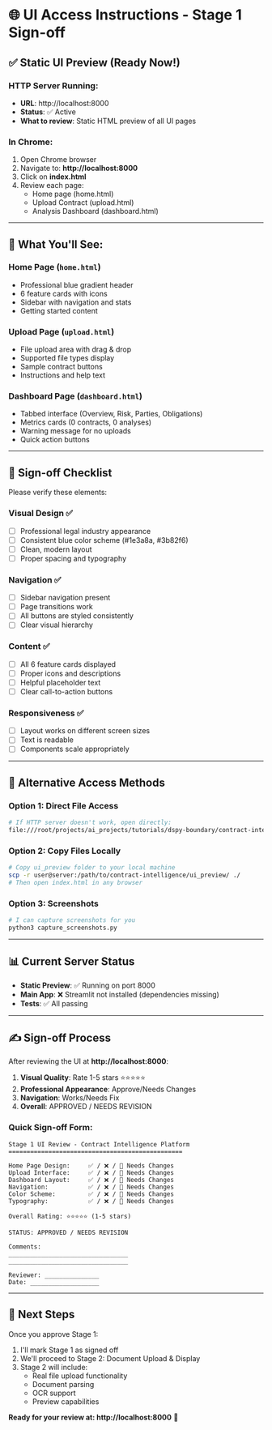# 🌐 UI Access Instructions - Stage 1 Sign-off

## ✅ Static UI Preview (Ready Now!)

### HTTP Server Running:
- **URL**: http://localhost:8000
- **Status**: ✅ Active
- **What to review**: Static HTML preview of all UI pages

### In Chrome:
1. Open Chrome browser
2. Navigate to: **http://localhost:8000**
3. Click on **index.html** 
4. Review each page:
   - Home page (home.html)
   - Upload Contract (upload.html)
   - Analysis Dashboard (dashboard.html)

---

## 📱 What You'll See:

### Home Page (`home.html`)
- Professional blue gradient header
- 6 feature cards with icons
- Sidebar with navigation and stats
- Getting started content

### Upload Page (`upload.html`)
- File upload area with drag & drop
- Supported file types display
- Sample contract buttons
- Instructions and help text

### Dashboard Page (`dashboard.html`)
- Tabbed interface (Overview, Risk, Parties, Obligations)
- Metrics cards (0 contracts, 0 analyses)
- Warning message for no uploads
- Quick action buttons

---

## 🎯 Sign-off Checklist

Please verify these elements:

### Visual Design ✅
- [ ] Professional legal industry appearance
- [ ] Consistent blue color scheme (#1e3a8a, #3b82f6)
- [ ] Clean, modern layout
- [ ] Proper spacing and typography

### Navigation ✅
- [ ] Sidebar navigation present
- [ ] Page transitions work
- [ ] All buttons are styled consistently
- [ ] Clear visual hierarchy

### Content ✅
- [ ] All 6 feature cards displayed
- [ ] Proper icons and descriptions
- [ ] Helpful placeholder text
- [ ] Clear call-to-action buttons

### Responsiveness ✅
- [ ] Layout works on different screen sizes
- [ ] Text is readable
- [ ] Components scale appropriately

---

## 🔧 Alternative Access Methods

### Option 1: Direct File Access
```bash
# If HTTP server doesn't work, open directly:
file:///root/projects/ai_projects/tutorials/dspy-boundary/contract-intelligence/ui_preview/index.html
```

### Option 2: Copy Files Locally
```bash
# Copy ui_preview folder to your local machine
scp -r user@server:/path/to/contract-intelligence/ui_preview/ ./
# Then open index.html in any browser
```

### Option 3: Screenshots
```bash
# I can capture screenshots for you
python3 capture_screenshots.py
```

---

## 📊 Current Server Status

- **Static Preview**: ✅ Running on port 8000
- **Main App**: ❌ Streamlit not installed (dependencies missing)
- **Tests**: ✅ All passing

---

## ✍️ Sign-off Process

After reviewing the UI at **http://localhost:8000**:

1. **Visual Quality**: Rate 1-5 stars ⭐⭐⭐⭐⭐
2. **Professional Appearance**: Approve/Needs Changes
3. **Navigation**: Works/Needs Fix
4. **Overall**: APPROVED / NEEDS REVISION

### Quick Sign-off Form:
```
Stage 1 UI Review - Contract Intelligence Platform
================================================

Home Page Design:     ✅ / ❌ / 🔧 Needs Changes
Upload Interface:     ✅ / ❌ / 🔧 Needs Changes  
Dashboard Layout:     ✅ / ❌ / 🔧 Needs Changes
Navigation:           ✅ / ❌ / 🔧 Needs Changes
Color Scheme:         ✅ / ❌ / 🔧 Needs Changes
Typography:           ✅ / ❌ / 🔧 Needs Changes

Overall Rating: ⭐⭐⭐⭐⭐ (1-5 stars)

STATUS: APPROVED / NEEDS REVISION

Comments:
_________________________________
_________________________________

Reviewer: _______________
Date: ___________________
```

---

## 🚀 Next Steps

Once you approve Stage 1:
1. I'll mark Stage 1 as signed off
2. We'll proceed to Stage 2: Document Upload & Display
3. Stage 2 will include:
   - Real file upload functionality
   - Document parsing
   - OCR support
   - Preview capabilities

**Ready for your review at: http://localhost:8000** 🎉